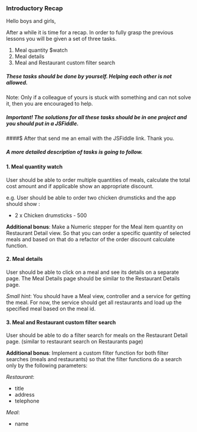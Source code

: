 ### Introductory Recap ###

Hello boys and girls,

After a while it is time for a recap.
In order to fully grasp the previous lessons you will be given a set of three tasks.

1. Meal quantity $watch
2. Meal details
3. Meal and Restaurant custom filter search

##### These tasks should be done by yourself. Helping each other is **not** allowed.
Note: Only if a colleague of yours is stuck with something and can not solve it, then you are encouraged to help.

##### Important! The solutions for all these tasks should be in one project and you should put in a JSFiddle.
####$ After that send me an email with the JSFiddle link. Thank you.

##### A more detailed description of tasks is going to follow.


#### 1. Meal quantity watch ####

User should be able to order multiple quantities of meals, calculate the total cost amount and
if applicable show an appropriate discount.

e.g. User should be able to order two chicken drumsticks and the app should show :
- 2 x Chicken drumsticks - 500

**Additional bonus**:
Make a Numeric stepper for the Meal item quantity on Restaurant Detail view. So that you can order a specific quantity
of selected meals and based on that do a refactor of the order discount calculate function.


#### 2. Meal details ####

User should be able to click on a meal and see its details on a separate page. The Meal Details page should be similar
to the Restaurant Details page.

*Small hint*:
You should have a Meal view, controller and a service for getting the meal. For now, the service should get all
restaurants and load up the specified meal based on the meal id.


#### 3. Meal and Restaurant custom filter search ####

User should be able to do a filter search for meals on the Restaurant Detail page.
(similar to restaurant search on Restaurants page)

**Additional bonus**:
Implement a custom filter function for both filter searches (meals and restaurants) so that the filter functions do a
search only by the following parameters:

*Restaurant*:
- title
- address
- telephone

*Meal*:
- name